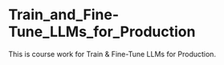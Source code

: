 # Train_and_Fine-Tune_LLMs_for_Production
This is course work for Train &amp; Fine-Tune LLMs for Production.
